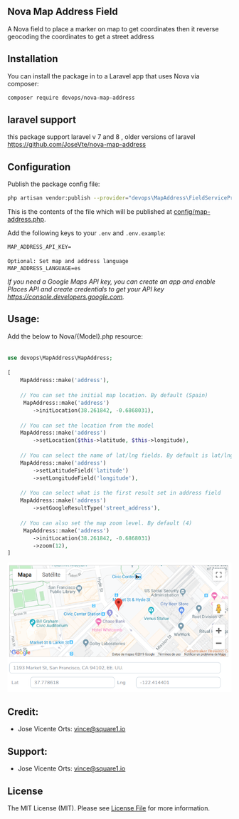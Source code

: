## Nova Map Address Field

A Nova field to place a marker on map to get coordinates then it reverse geocoding the coordinates to get a street address

## Installation

You can install the package in to a Laravel app that uses Nova via composer:

```bash
composer require devops/nova-map-address
```

## laravel support
this package support laravel v 7 and 8 , older versions of laravel https://github.com/JoseVte/nova-map-address


## Configuration
Publish the package config file:
```bash
php artisan vendor:publish --provider="devops\MapAddress\FieldServiceProvider"
```

This is the contents of the file which will be published at [config/map-address.php](config/map-address.php).

Add the following keys to your `.env` and `.env.example`:

```
MAP_ADDRESS_API_KEY=

Optional: Set map and address language
MAP_ADDRESS_LANGUAGE=es
```

_If you need a Google Maps API key, you can create an app and enable Places API and create credentials to get your API key https://console.developers.google.com._

## Usage:
Add the below to Nova/{Model}.php resource:

```php

use devops\MapAddress\MapAddress;

[
    MapAddress::make('address'),

    // You can set the initial map location. By default (Spain)
     MapAddress::make('address')
        ->initLocation(38.261842, -0.6868031),
        
    // You can set the location from the model
    MapAddress::make('address')
        ->setLocation($this->latitude, $this->longitude),
        
    // You can select the name of lat/lng fields. By default is lat/lng
    MapAddress::make('address')
        ->setLatitudeField('latitude')
        ->setLongitudeField('longitude'),
    
    // You can select what is the first result set in address field
    MapAddress::make('address')
        ->setGoogleResultType('street_address'),
    
    // You can also set the map zoom level. By default (4)
     MapAddress::make('address')
        ->initLocation(38.261842, -0.6868031)
        ->zoom(12),
]
```

![Package screenshot](/doc/map.png)

## Credit:

* Jose Vicente Orts: vince@square1.io

## Support:

* Jose Vicente Orts: vince@square1.io

## License

The MIT License (MIT). Please see [License File](LICENSE.md) for more information.
